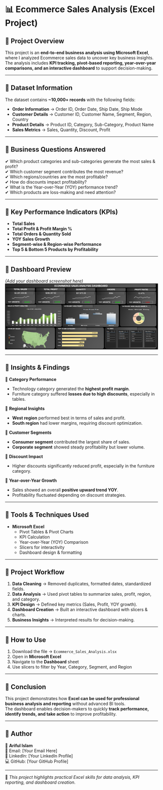 # 📊 Ecommerce Sales Analysis (Excel Project)

## 🔹 Project Overview
This project is an **end-to-end business analysis using Microsoft Excel**, where I analyzed Ecommerce sales data to uncover key business insights.  
The analysis includes **KPI tracking, pivot-based reporting, year-over-year comparisons, and an interactive dashboard** to support decision-making.

---

## 🔹 Dataset Information
The dataset contains **~10,000+ records** with the following fields:
- **Order Information** → Order ID, Order Date, Ship Date, Ship Mode  
- **Customer Details** → Customer ID, Customer Name, Segment, Region, Country  
- **Product Details** → Product ID, Category, Sub-Category, Product Name  
- **Sales Metrics** → Sales, Quantity, Discount, Profit  

---

## 🔹 Business Questions Answered
✔ Which product categories and sub-categories generate the most sales & profit?  
✔ Which customer segment contributes the most revenue?  
✔ Which regions/countries are the most profitable?  
✔ How do discounts impact profitability?  
✔ What is the Year-over-Year (YOY) performance trend?  
✔ Which products are loss-making and need attention?  

---

## 🔹 Key Performance Indicators (KPIs)
- **Total Sales**  
- **Total Profit & Profit Margin %**  
- **Total Orders & Quantity Sold**  
- **YOY Sales Growth**  
- **Segment-wise & Region-wise Performance**  
- **Top 5 & Bottom 5 Products by Profitability**  

---

## 🔹 Dashboard Preview
*(Add your dashboard screenshot here)*  
![Dashboard Screenshot](Dashboard.png)

---

## 🔹 Insights & Findings
📌 **Category Performance**  
- Technology category generated the **highest profit margin**.  
- Furniture category suffered **losses due to high discounts**, especially in tables.  

📌 **Regional Insights**  
- **West region** performed best in terms of sales and profit.  
- **South region** had lower margins, requiring discount optimization.  

📌 **Customer Segments**  
- **Consumer segment** contributed the largest share of sales.  
- **Corporate segment** showed steady profitability but lower volume.  

📌 **Discount Impact**  
- Higher discounts significantly reduced profit, especially in the furniture category.  

📌 **Year-over-Year Growth**  
- Sales showed an overall **positive upward trend YOY**.  
- Profitability fluctuated depending on discount strategies.  

---

## 🔹 Tools & Techniques Used
- **Microsoft Excel**  
  - Pivot Tables & Pivot Charts  
  - KPI Calculation  
  - Year-over-Year (YOY) Comparison  
  - Slicers for interactivity  
  - Dashboard design & formatting  

---

## 🔹 Project Workflow
1. **Data Cleaning** → Removed duplicates, formatted dates, standardized fields.  
2. **Data Analysis** → Used pivot tables to summarize sales, profit, region, and category.  
3. **KPI Design** → Defined key metrics (Sales, Profit, YOY growth).  
4. **Dashboard Creation** → Built an interactive dashboard with slicers & charts.  
5. **Business Insights** → Interpreted results for decision-making.  

---

## 🔹 How to Use
1. Download the file → `Ecommerce_Sales_Analysis.xlsx`  
2. Open in **Microsoft Excel**  
3. Navigate to the **Dashboard** sheet  
4. Use slicers to filter by Year, Category, Segment, and Region  

---

## 🔹 Conclusion
This project demonstrates how **Excel can be used for professional business analysis and reporting** without advanced BI tools.  
The dashboard enables decision-makers to quickly **track performance, identify trends, and take action** to improve profitability.  

---

## 🔹 Author
👤 **Ariful Islam**  
📧 Email: [Your Email Here]  
🔗 LinkedIn: [Your LinkedIn Profile]  
💻 GitHub: [Your GitHub Profile]  

---
🚀 *This project highlights practical Excel skills for data analysis, KPI reporting, and dashboard creation.*
